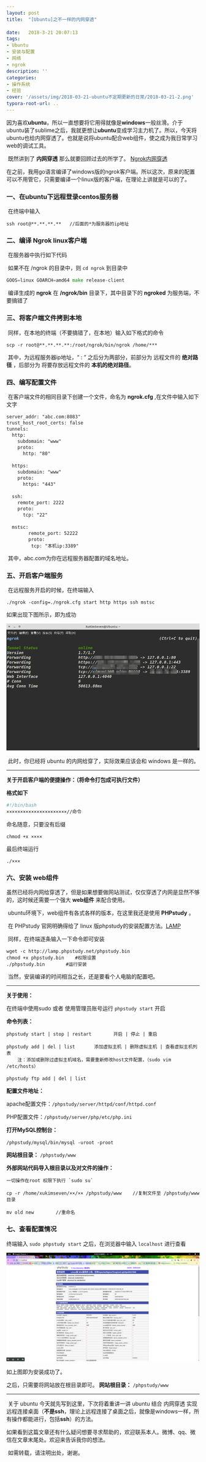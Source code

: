 ```yaml
---
layout: post
title:  "[Ubuntu]之不一样的内网穿透"

date:   2018-3-21 20:07:13
tags:
- Ubuntu
- 安装与配置
- 网络
- ngrok
description: ''
categories:
- 操作系统
- 经验
cover: '/assets/img/2018-03-21-ubuntu不定期更新的日常/2018-03-21-2.png'
typora-root-url: ..
---
```


​	因为喜欢**ubuntu**，所以一直想要将它用得就像是**windows**一般丝滑。介于ubuntu装了sublime之后，我就更想让**ubuntu**变成学习主力机了。所以，今天将ubuntu也给内网穿透了。也就是说将ubuntu配合web组件，使之成为我日常学习web的调试工具。

​	既然讲到了 **内网穿透** 那么就要回顾过去的所学了。 [Ngrok内网穿透](http://talkcock.site/2018/01/18/Ngrok%E5%86%85%E7%BD%91%E7%A9%BF%E9%80%8F.html)

​	在之前，我用go语言编译了windows版的ngrok客户端。所以这次，原来的配置可以不用管它，只需要编译一个linux版的客户端，在理论上讲就是可以的了。

### 一、在ubuntu下远程登录centos服务器

​	在终端中输入

```shell
ssh root@**.**.**.**   //后面的*为服务器的ip地址
```



### 二、编译 **Ngrok** linux客户端

​	在服务器中执行如下代码

​	如果不在 /ngrok 的目录中，则 `cd ngrok` 到目录中

```go
GOOS=linux GOARCH=amd64 make release-client
```

​	编译生成的 **ngrok** 在 **/ngrok/bin** 目录下，其中目录下的 **ngroked** 为服务端，不要搞错了



### 三、将客户端文件拷到本地

​	同样，在本地的终端（不要搞错了，在本地）输入如下格式的命令

```shell
scp -r root@**.**.**.**:/root/ngrok/bin/ngrok /home/***
```

​	其中，为远程服务器ip地址，“ : ” 之后分为两部分，前部分为 远程文件的 **绝对路径** ，后部分为 将要存放远程文件的 **本机的绝对路径**。



### 四、编写配置文件

​	在客户端文件的相同目录下创建一个文件，命名为 **ngrok.cfg** ,在文件中输入如下文字

```shell
server_addr: "abc.com:8083"
trust_host_root_certs: false
tunnels:
  http:
    subdomain: "www"
    proto:
      http: "80"

  https:
    subdomain: "www"
    proto:
      https: "443"

  ssh:
    remote_port: 2222
    proto:
      tcp: "22"

  mstsc:
        remote_port: 52222      
        proto:
         tcp: "本机ip:3389"
```

​	其中，abc.com为你在远程服务器配置的域名地址。



### 五、开启客户端服务

​	在远程服务开启的时候，在终端输入

```shell
./ngrok -config=./ngrok.cfg start http https ssh mstsc
```

如果出现下图所示，即为成功

![018-03-21-](/assets/img/2018-03-21-ubuntu不定期更新的日常/2018-03-21-1.png)

​	此时，你已经将 ubuntu 的内网给穿了，实际效果应该会和 windows 是一样的。

---------

**关于开启客户端的便捷操作：（将命令打包成可执行文件）**

**格式如下**

```bash
#!/bin/bash
××××××××××××××××××××××//命令
```

命名随意，只要没有后缀

```shell
chmod +x ××××
```

最后终端运行

```shell
./×××
```



### 六、安装 web组件

​	虽然已经将内网给穿透了，但是如果想要做网站测试，仅仅穿透了内网是显然不够的，这时候还需要一个强大 **web组件** 来配合使用。

​	ubuntu环境下，web组件有各式各样的版本，在这里我还是使用 **PHPstudy** 。

​	在 PHPstudy 官网明确得给了 linux 版phpstudy的安装配置方法。[LAMP](http://lamp.phpstudy.net/)

​	同样，在终端逐条输入一下命令即可安装

```shell
wget -c http://lamp.phpstudy.net/phpstudy.bin
chmod +x phpstudy.bin    #权限设置
./phpstudy.bin 　　　　#运行安装
```

​	当然，安装编译的时间相当之长，还是要看个人电脑的配置吧。

----------------

**关于使用：**

在终端中使用sudo 或者 使用管理员账号运行 `phpstudy start` 开启


**命令列表：**

```shell
phpstudy start | stop | restart        开启 | 停止 | 重启

phpstudy add | del | list       添加虚拟主机 | 删除虚拟主机 | 查看虚拟主机列表
	注：添加或删除过虚拟主机域名，需要重新修改host文件配置，（sudo vim /etc/hosts）

phpstudy ftp add | del | list    
```


**配置文件地址：**

apache配置文件：`/phpstudy/server/httpd/conf/httpd.conf`

PHP配置文件：`/phpstudy/server/php/etc/php.ini`


**打开MySQL控制台：**

`/phpstudy/mysql/bin/mysql -uroot -proot`

**网站根目录：**  `/phpstudy/www`

**外部网站代码导入根目录以及对文件的操作：**

```shell
一切操作在root 权限下执行 `sudo su`

cp -r /home/xukimseven/××/×× /phpstudy/www    //复制文件至 /phpstudy/www 目录

mv old new        //重命名
```



### 七、查看配置情况

终端输入 `sudo phpstudy start` 之后，在浏览器中输入 `localhost` 进行查看

![018-03-21-](/assets/img/2018-03-21-ubuntu不定期更新的日常/2018-03-21-2.png)

如上图即为安装成功了。

之后，只需要将网站放在根目录即可。 **网站根目录：**  `/phpstudy/www`

------------

​	关于 ubuntu 今天就先写到这里，下次将着重讲一讲 ubuntu 结合 内网穿透 实现远程连接桌面（**不是ssh**，理论上远程连接了桌面之后，就像是windows一样，所有操作都能进行，包括**ssh**）的方法。

​	如果看到这篇文章还有什么疑问想要寻求帮助的，欢迎联系本人。微博、qq、微信在文章末尾处。欢迎来告诉我你的想法。

​	如需转载，请注明出处，谢谢。
